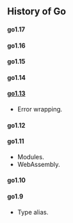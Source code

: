 History of Go
-

#### go1.17

#### go1.16

#### go1.15

#### go1.14

#### [go1.13](https://golang.org/doc/go1.13)

* Error wrapping.

#### go1.12

#### go1.11

* Modules.
* WebAssembly.

#### go1.10

#### go1.9

* Type alias.
